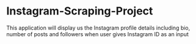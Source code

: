 # Instagram-Scraping-Project

This application will display us the Instagram profile details including bio,
number of posts and followers when user gives Instagram ID as an input
